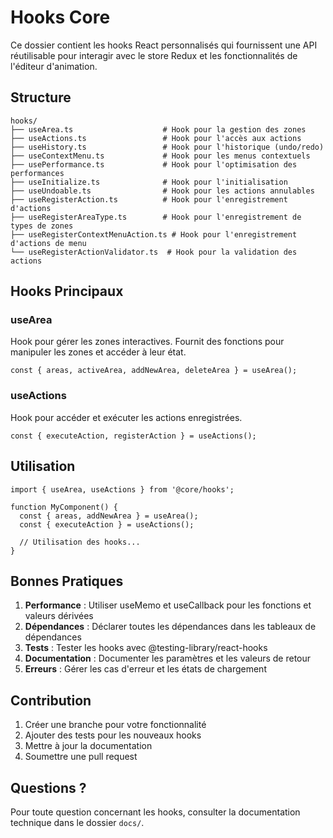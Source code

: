 # Hooks Core

Ce dossier contient les hooks React personnalisés qui fournissent une API réutilisable pour interagir avec le store Redux et les fonctionnalités de l'éditeur d'animation.

## Structure

```
hooks/
├── useArea.ts                    # Hook pour la gestion des zones
├── useActions.ts                 # Hook pour l'accès aux actions
├── useHistory.ts                 # Hook pour l'historique (undo/redo)
├── useContextMenu.ts             # Hook pour les menus contextuels
├── usePerformance.ts             # Hook pour l'optimisation des performances
├── useInitialize.ts              # Hook pour l'initialisation
├── useUndoable.ts                # Hook pour les actions annulables
├── useRegisterAction.ts          # Hook pour l'enregistrement d'actions
├── useRegisterAreaType.ts        # Hook pour l'enregistrement de types de zones
├── useRegisterContextMenuAction.ts # Hook pour l'enregistrement d'actions de menu
└── useRegisterActionValidator.ts  # Hook pour la validation des actions
```

## Hooks Principaux

### useArea
Hook pour gérer les zones interactives. Fournit des fonctions pour manipuler les zones et accéder à leur état.

```tsx
const { areas, activeArea, addNewArea, deleteArea } = useArea();
```

### useActions
Hook pour accéder et exécuter les actions enregistrées.

```tsx
const { executeAction, registerAction } = useActions();
```

## Utilisation

```tsx
import { useArea, useActions } from '@core/hooks';

function MyComponent() {
  const { areas, addNewArea } = useArea();
  const { executeAction } = useActions();

  // Utilisation des hooks...
}
```

## Bonnes Pratiques

1. **Performance** : Utiliser useMemo et useCallback pour les fonctions et valeurs dérivées
2. **Dépendances** : Déclarer toutes les dépendances dans les tableaux de dépendances
3. **Tests** : Tester les hooks avec @testing-library/react-hooks
4. **Documentation** : Documenter les paramètres et les valeurs de retour
5. **Erreurs** : Gérer les cas d'erreur et les états de chargement

## Contribution

1. Créer une branche pour votre fonctionnalité
2. Ajouter des tests pour les nouveaux hooks
3. Mettre à jour la documentation
4. Soumettre une pull request

## Questions ?

Pour toute question concernant les hooks, consulter la documentation technique dans le dossier `docs/`. 
